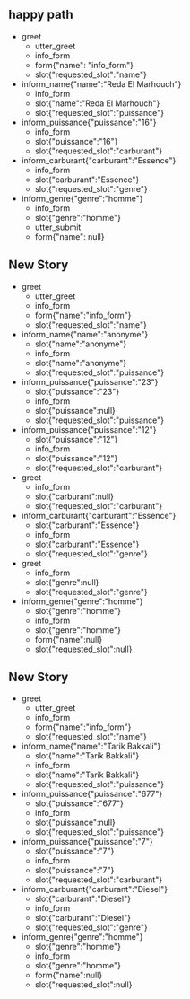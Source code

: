 ## happy path
* greet
  - utter_greet
  - info_form
  - form{"name": "info_form"}
  - slot{"requested_slot":"name"}
* inform_name{"name":"Reda El Marhouch"}
  - info_form
  - slot{"name":"Reda El Marhouch"}
  - slot{"requested_slot":"puissance"}
* inform_puissance{"puissance":"16"}
  - info_form
  - slot{"puissance":"16"}
  - slot{"requested_slot":"carburant"}
* inform_carburant{"carburant":"Essence"}
  - info_form
  - slot{"carburant":"Essence"}
  - slot{"requested_slot":"genre"}
* inform_genre{"genre":"homme"}
  - info_form
  - slot{"genre":"homme"}
  - utter_submit
  - form{"name": null}

## New Story

* greet
    - utter_greet
    - info_form
    - form{"name":"info_form"}
    - slot{"requested_slot":"name"}
* inform_name{"name":"anonyme"}
    - slot{"name":"anonyme"}
    - info_form
    - slot{"name":"anonyme"}
    - slot{"requested_slot":"puissance"}
* inform_puissance{"puissance":"23"}
    - slot{"puissance":"23"}
    - info_form
    - slot{"puissance":null}
    - slot{"requested_slot":"puissance"}
* inform_puissance{"puissance":"12"}
    - slot{"puissance":"12"}
    - info_form
    - slot{"puissance":"12"}
    - slot{"requested_slot":"carburant"}
* greet
    - info_form
    - slot{"carburant":null}
    - slot{"requested_slot":"carburant"}
* inform_carburant{"carburant":"Essence"}
    - slot{"carburant":"Essence"}
    - info_form
    - slot{"carburant":"Essence"}
    - slot{"requested_slot":"genre"}
* greet
    - info_form
    - slot{"genre":null}
    - slot{"requested_slot":"genre"}
* inform_genre{"genre":"homme"}
    - slot{"genre":"homme"}
    - info_form
    - slot{"genre":"homme"}
    - form{"name":null}
    - slot{"requested_slot":null}

## New Story

* greet
    - utter_greet
    - info_form
    - form{"name":"info_form"}
    - slot{"requested_slot":"name"}
* inform_name{"name":"Tarik Bakkali"}
    - slot{"name":"Tarik Bakkali"}
    - info_form
    - slot{"name":"Tarik Bakkali"}
    - slot{"requested_slot":"puissance"}
* inform_puissance{"puissance":"677"}
    - slot{"puissance":"677"}
    - info_form
    - slot{"puissance":null}
    - slot{"requested_slot":"puissance"}
* inform_puissance{"puissance":"7"}
    - slot{"puissance":"7"}
    - info_form
    - slot{"puissance":"7"}
    - slot{"requested_slot":"carburant"}
* inform_carburant{"carburant":"Diesel"}
    - slot{"carburant":"Diesel"}
    - info_form
    - slot{"carburant":"Diesel"}
    - slot{"requested_slot":"genre"}
* inform_genre{"genre":"homme"}
    - slot{"genre":"homme"}
    - info_form
    - slot{"genre":"homme"}
    - form{"name":null}
    - slot{"requested_slot":null}
